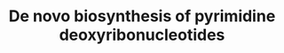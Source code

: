 ---
annotations:
- type: Pathway Ontology
  value: de novo pyrimidine biosynthetic pathway
authors:
- M.Braymer
- MaintBot
- Egonw
- Mkutmon
- Susan
- Eweitz
description: ''
last-edited: 2021-05-20
organisms:
- Saccharomyces cerevisiae
redirect_from:
- /index.php/Pathway:WP36
- /instance/WP36
schema-jsonld:
- '@context': https://schema.org/
  '@id': https://wikipathways.github.io/pathways/WP36.html
  '@type': Dataset
  creator:
    '@type': Organization
    name: WikiPathways
  description: ''
  keywords:
  - RNR2
  - dTDP
  - YNK1
  - RNR1
  - ATP
  - CDC21
  - dCDP
  - ADP
  - 5,10-methylene-THF
  - dUMP
  - dCTP
  - dTMP
  - DUT1
  - pyrophosphate
  - CDC8
  - CDP
  - dCMP
  - RNR3
  - RNR4
  license: CC0
  name: De novo biosynthesis of pyrimidine deoxyribonucleotides
seo: CreativeWork
title: De novo biosynthesis of pyrimidine deoxyribonucleotides
wpid: WP36
---